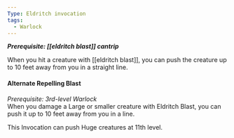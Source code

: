 ```yaml
---
Type: Eldritch invocation
tags:
  - Warlock
---
```

**_Prerequisite: [[eldritch blast]] cantrip_**

When you hit a creature with [[eldritch blast]], you can push the creature up to 10 feet away from you in a straight line.

#### Alternate Repelling Blast

_Prerequisite: 3rd-level Warlock_  
When you damage a Large or smaller creature with Eldritch Blast, you can push it up to 10 feet away from you in a line.

This Invocation can push Huge creatures at 11th level.